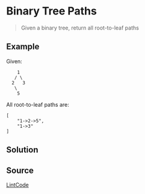 # Binary Tree Paths

> Given a binary tree, return all root-to-leaf paths

## Example

Given:

```
    1
   / \
  2   3
   \
    5
```

All root-to-leaf paths are:

```
[
	"1->2->5",
	"1->3"
]
```

## Solution


## Source

[LintCode](http://www.lintcode.com/en/problem/binary-tree-paths/)